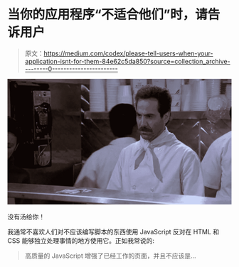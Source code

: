 # 当你的应用程序“不适合他们”时，请告诉用户

> 原文：<https://medium.com/codex/please-tell-users-when-your-application-isnt-for-them-84e62c5da850?source=collection_archive---------0----------------------->

![](img/93f1cb5bb7386010d9b86c4df64220c7.png)

没有汤给你！

我通常不喜欢人们对不应该编写脚本的东西使用 JavaScript 反对在 HTML 和 CSS 能够独立处理事情的地方使用它。正如我常说的:

> 高质量的 JavaScript 增强了已经工作的页面，并且不应该是…